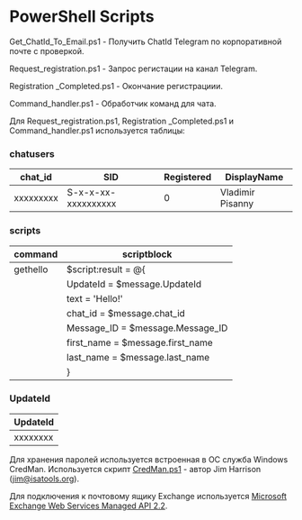 # PowerShell Scripts

Get_ChatId_To_Email.ps1 - Получить ChatId Telegram по корпоративной почте с проверкой.

Request_registration.ps1 - Запрос регистации на канал Telegram.

Registration _Completed.ps1 - Окончание регистрациии.

Command_handler.ps1 - Обработчик команд для чата.

Для Request_registration.ps1, Registration _Completed.ps1 и Command_handler.ps1 используется таблицы:

### chatusers

| chat_id | SID               | Registered | DisplayName      |
|---------|-------------------|------------|------------------|
|xxxxxxxxx|S-x-x-xx-xxxxxxxxxx| 0          | Vladimir Pisanny |

### scripts

| command  | scriptblock                              | 
|----------|------------------------------------------|
| gethello |$script:result = @{                       |
|          |        UpdateId = $message.UpdateId      |
|          |        text = 'Hello!'                   |
|          |        chat_id = $message.chat_id        |
|          |        Message_ID = $message.Message_ID  |
|          |        first_name = $message.first_name  |
|          |        last_name  = $message.last_name   |
|          |       }                                  |

### UpdateId

| UpdateId |
|----------|
| xxxxxxxx |

Для хранения паролей используется встроенная в ОС служба Windows CredMan. Используется скрипт [CredMan.ps1][] - автор Jim Harrison (jim@isatools.org). 

Для подключения к почтовому ящику Exchange используется [Microsoft Exchange Web Services Managed API 2.2][].

[CredMan.ps1]: https://gallery.technet.microsoft.com/scriptcenter/PowerShell-Credentials-d44c3cde
[Microsoft Exchange Web Services Managed API 2.2]: http://techgenix.com/microsoft-exchange-web-services-managed-api-22-released/
